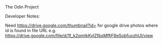 The Odin Project 

Developer Notes:

Need https://drive.google.com/thumbnail?id= for google drive photos where id is found in file URL e.g. https://drive.google.com/file/d/1f_k2omtkKvIZfbsMffjF8eSobfuxzhUI/view